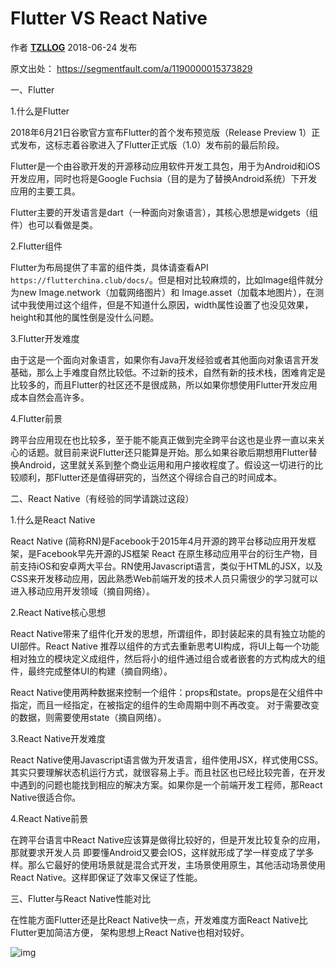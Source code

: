 # Flutter VS React Native

作者 [**TZLLOG**](https://segmentfault.com/u/tzllog) 2018-06-24 发布

原文出处： https://segmentfault.com/a/1190000015373829

一、Flutter

1.什么是Flutter

2018年6月21日谷歌官方宣布Flutter的首个发布预览版（Release Preview 1）正式发布，这标志着谷歌进入了Flutter正式版（1.0）发布前的最后阶段。

Flutter是一个由谷歌开发的开源移动应用软件开发工具包，用于为Android和iOS开发应用，同时也将是Google Fuchsia（目的是为了替换Android系统）下开发应用的主要工具。

Flutter主要的开发语言是dart（一种面向对象语言），其核心思想是widgets（组件）也可以看做是类。

2.Flutter组件

Flutter为布局提供了丰富的组件类，具体请查看API `https://flutterchina.club/docs/`。但是相对比较麻烦的，比如Image组件就分为new Image.network（加载网络图片）和 Image.asset（加载本地图片），在测试中我使用过这个组件，但是不知道什么原因，width属性设置了也没见效果，height和其他的属性倒是没什么问题。

3.Flutter开发难度

由于这是一个面向对象语言，如果你有Java开发经验或者其他面向对象语言开发基础，那么上手难度自然比较低。不过新的技术，自然有新的技术栈，困难肯定是比较多的，而且Flutter的社区还不是很成熟，所以如果你想使用Flutter开发应用成本自然会高许多。

4.Flutter前景

跨平台应用现在也比较多，至于能不能真正做到完全跨平台这也是业界一直以来关心的话题。就目前来说Flutter还只能算是开始。那么如果谷歌后期想用Flutter替换Android，这里就关系到整个商业运用和用户接收程度了。假设这一切进行的比较顺利，那Flutter还是值得研究的，当然这个得综合自己的时间成本。

二、React Native（有经验的同学请跳过这段）

1.什么是React Native

React Native (简称RN)是Facebook于2015年4月开源的跨平台移动应用开发框架，是Facebook早先开源的JS框架 React 在原生移动应用平台的衍生产物，目前支持iOS和安卓两大平台。RN使用Javascript语言，类似于HTML的JSX，以及CSS来开发移动应用，因此熟悉Web前端开发的技术人员只需很少的学习就可以进入移动应用开发领域（摘自网络）。

2.React Native核心思想

React Native带来了组件化开发的思想，所谓组件，即封装起来的具有独立功能的UI部件。React Native 推荐以组件的方式去重新思考UI构成，将UI上每一个功能相对独立的模块定义成组件，然后将小的组件通过组合或者嵌套的方式构成大的组件，最终完成整体UI的构建（摘自网络）。

React Native使用两种数据来控制一个组件：props和state。props是在父组件中指定，而且一经指定，在被指定的组件的生命周期中则不再改变。 对于需要改变的数据，则需要使用state（摘自网络）。

3.React Native开发难度

React Native使用Javascript语言做为开发语言，组件使用JSX，样式使用CSS。其实只要理解状态机运行方式，就很容易上手。而且社区也已经比较完善，在开发中遇到的问题也能找到相应的解决方案。如果你是一个前端开发工程师，那React Native很适合你。

4.React Native前景

在跨平台语言中React Native应该算是做得比较好的，但是开发比较复杂的应用，那就要求开发人员
即要懂Android又要会IOS，这样就形成了学一样变成了学多样。那么它最好的使用场景就是混合式开发，主场景使用原生，其他活动场景使用React Native。这样即保证了效率又保证了性能。

三、Flutter与React Native性能对比

在性能方面Flutter还是比React Native快一点，开发难度方面React Native比Flutter更加简洁方便，
架构思想上React Native也相对较好。

![img](https://segmentfault.com/img/remote/1460000015373832)